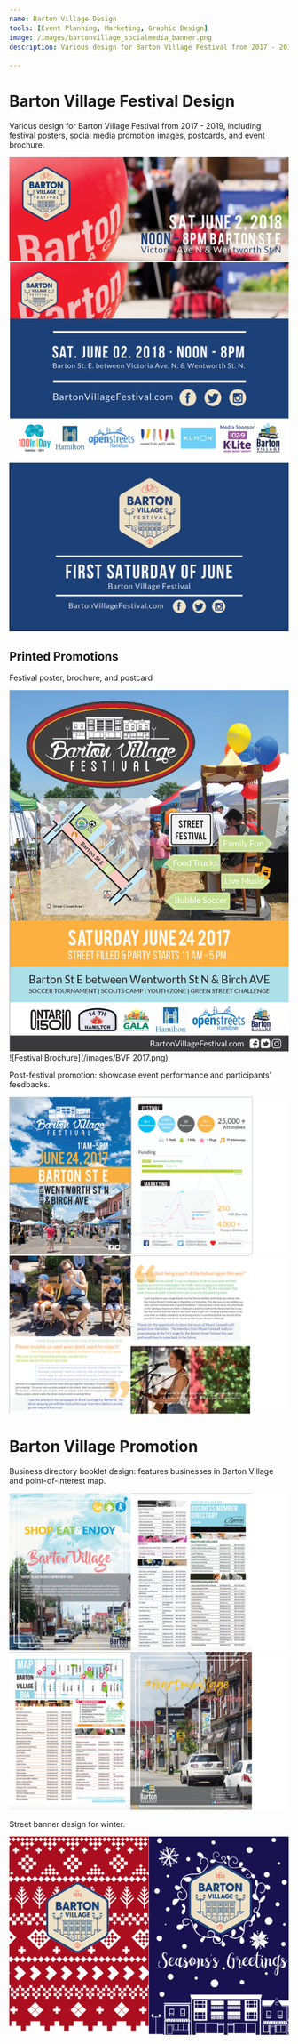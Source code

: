 ```yaml
---
name: Barton Village Design
tools: [Event Planning, Marketing, Graphic Design]
image: /images/bartonvillage_socialmedia_banner.png
description: Various design for Barton Village Festival from 2017 - 2019 and Barton Village, including festival posters, social media promotion images, postcards, and event brochure.

---
```

# Barton Village Festival Design

Various design for Barton Village Festival from 2017 - 2019, including festival posters, social media promotion images, postcards, and event brochure.

![Festival Promotion](/images/bartonvillage_socialmedia_banner.png)
![Festival Promotion2](/images/bartonvillage_postcard.png)
![Festival Promotion3](/images/bartonvillage_businesscard.png)

## Printed Promotions

Festival poster, brochure, and postcard

![Festival Poster](/images/bartonvillage_poster2.png)
![Festival Brochure](/images/BVF 2017.png)

Post-festival promotion: showcase event performance and participants' feedbacks.

![Festival Booklet](/images/BartonVillageFestival.png)
![Festival Booklet2](/images/BartonVillageFestival2.png)

# Barton Village Promotion

Business directory booklet design: features businesses in Barton Village and point-of-interest map.

![Festival Booklet3](/images/BartonVillageFestival3.png)
![Festival Booklet4](/images/BartonVillageFestival4.png)

Street banner design for winter.

![Barton Village](/images/layout_design2.png)

